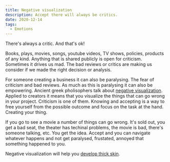 ```yaml
---
title: Negative visualization
description: Accept there will always be critics.
date: 2020-12-14
tags:
  - Emotions
---
```

There's always a critic. And that's ok!

Books, plays, movies, songs, youtube videos, TV shows, policies, products of any kind. Anything that is shared publicly is open for criticism. Sometimes it drives us mad. The bad reviews or critics are making us consider if we made the right decision or analysis.

For someone creating a business it can also be paralysing. The fear of criticism and bad reviews. As much as this is paralysing it can also be empowering. Ancient greek pholisophers talk about [negative visualization](https://en.wikipedia.org/wiki/Negative_visualization). Applied to creators it means that you visualize the things that can go wrong in your project. Criticism is one of them. Knowing and accepting is a way to free yourself from the possible outcome and focus on the task at the hand. Creating your thing.

If you go to see a movie a number of things can go wrong. It's sold out, you get a bad seat, the theater has techinal problems, the movie is bad, there's someone talking, etc. You get the idea. Accept and you can navigate whatever happens and not get paralysed, frustated, annoyed that something happened to you.

Negative visualization will help you [develop thick skin](https://ameneres.com/post/developingthickskin).
